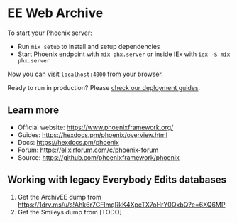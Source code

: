 # EE Web Archive

To start your Phoenix server:

  * Run `mix setup` to install and setup dependencies
  * Start Phoenix endpoint with `mix phx.server` or inside IEx with `iex -S mix phx.server`

Now you can visit [`localhost:4000`](http://localhost:4000) from your browser.

Ready to run in production? Please [check our deployment guides](https://hexdocs.pm/phoenix/deployment.html).

## Learn more

  * Official website: https://www.phoenixframework.org/
  * Guides: https://hexdocs.pm/phoenix/overview.html
  * Docs: https://hexdocs.pm/phoenix
  * Forum: https://elixirforum.com/c/phoenix-forum
  * Source: https://github.com/phoenixframework/phoenix

## Working with legacy Everybody Edits databases

1. Get the ArchivEE dump from https://1drv.ms/u/s!Ahk6r7GFlmqRkK4XpcTX7oHrY0QxbQ?e=6XQ6MP
2. Get the Smileys dump from [TODO]



